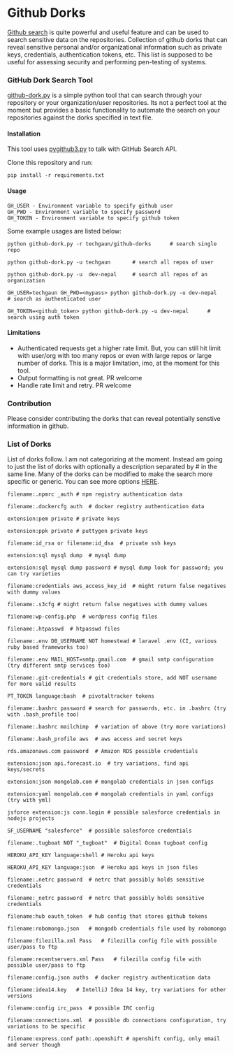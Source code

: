 # Github Dorks
[Github search](https://github.com/search) is quite powerful and useful feature and can be used to search sensitive data on the repositories. Collection of github dorks that can reveal sensitive personal and/or organizational information such as private keys, credentials, authentication tokens, etc. This list is supposed to be useful for assessing security and performing pen-testing of systems.

### GitHub Dork Search Tool
[github-dork.py](github-dork.py) is a simple python tool that can search through your repository or your organization/user repositories. Its not a perfect tool at the moment but provides a basic functionality to automate the search on your repositories against the dorks specified in text file.

#### Installation
This tool uses [pygithub3.py](https://github.com/sigmavirus24/github3.py) to talk with GitHub Search API.

Clone this repository and run:
```shell
pip install -r requirements.txt
```

#### Usage

```
GH_USER - Environment variable to specify github user
GH_PWD - Environment variable to specify password
GH_TOKEN - Environment variable to specify github token
```

Some example usages are listed below:

```shell
python github-dork.py -r techgaun/github-dorks      # search single repo

python github-dork.py -u techgaun       # search all repos of user

python github-dork.py -u  dev-nepal     # search all repos of an organization

GH_USER=techgaun GH_PWD=<mypass> python github-dork.py -u dev-nepal     # search as authenticated user

GH_TOKEN=<github_token> python github-dork.py -u dev-nepal      # search using auth token
```

#### Limitations

- Authenticated requests get a higher rate limit. But, you can still hit limit with user/org with too many repos or even with large repos or large number of dorks. This is a major limitation, imo, at the moment for this tool.
- Output formatting is not great. PR welcome
- Handle rate limit and retry. PR welcome

### Contribution
Please consider contributing the dorks that can reveal potentially senstive information in github.

### List of Dorks
List of dorks follow. I am not categorizing at the moment. Instead am going to just the list of dorks with optionally a description separated by # in the same line. Many of the dorks can be modified to make the search more specific or generic. You can see more options [HERE](https://github.com/search#search_cheatsheet_pane).

```
filename:.npmrc _auth # npm registry authentication data

filename:.dockercfg auth  # docker registry authentication data

extension:pem private # private keys

extension:ppk private # puttygen private keys

filename:id_rsa or filename:id_dsa  # private ssh keys

extension:sql mysql dump  # mysql dump

extension:sql mysql dump password # mysql dump look for password; you can try varieties

filename:credentials aws_access_key_id  # might return false negatives with dummy values

filename:.s3cfg # might return false negatives with dummy values

filename:wp-config.php  # wordpress config files

filename:.htpasswd  # htpasswd files

filename:.env DB_USERNAME NOT homestead # laravel .env (CI, various ruby based frameworks too)

filename:.env MAIL_HOST=smtp.gmail.com  # gmail smtp configuration (try different smtp services too)

filename:.git-credentials # git credentials store, add NOT username for more valid results

PT_TOKEN language:bash  # pivotaltracker tokens

filename:.bashrc password # search for passwords, etc. in .bashrc (try with .bash_profile too)

filename:.bashrc mailchimp  # variation of above (try more variations)

filename:.bash_profile aws  # aws access and secret keys

rds.amazonaws.com password  # Amazon RDS possible credentials

extension:json api.forecast.io  # try variations, find api keys/secrets

extension:json mongolab.com # mongolab credentials in json configs

extension:yaml mongolab.com # mongolab credentials in yaml configs (try with yml)

jsforce extension:js conn.login # possible salesforce credentials in nodejs projects

SF_USERNAME "salesforce"  # possible salesforce credentials

filename:.tugboat NOT "_tugboat"  # Digital Ocean tugboat config

HEROKU_API_KEY language:shell # Heroku api keys

HEROKU_API_KEY language:json  # Heroku api keys in json files

filename:.netrc password  # netrc that possibly holds sensitive credentials

filename:_netrc password  # netrc that possibly holds sensitive credentials

filename:hub oauth_token  # hub config that stores github tokens

filename:robomongo.json   # mongodb credentials file used by robomongo

filename:filezilla.xml Pass   # filezilla config file with possible user/pass to ftp

filename:recentservers.xml Pass   # filezilla config file with possible user/pass to ftp

filename:config.json auths  # docker registry authentication data

filename:idea14.key   # IntelliJ Idea 14 key, try variations for other versions

filename:config irc_pass  # possible IRC config

filename:connections.xml  # possible db connections configuration, try variations to be specific

filename:express.conf path:.openshift # openshift config, only email and server though
```
